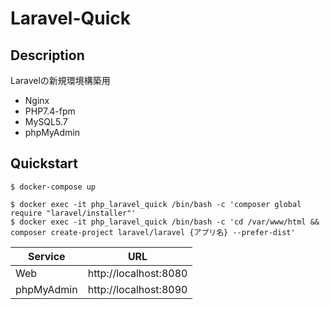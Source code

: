 # Laravel-Quick

## Description
Laravelの新規環境構築用

* Nginx
* PHP7.4-fpm
* MySQL5.7
* phpMyAdmin


## Quickstart

```
$ docker-compose up
```

```
$ docker exec -it php_laravel_quick /bin/bash -c 'composer global require "laravel/installer"'
$ docker exec -it php_laravel_quick /bin/bash -c 'cd /var/www/html && composer create-project laravel/laravel {アプリ名} --prefer-dist'
```

|  Service  |  URL  |
| ---- | ---- |
|  Web  |  http://localhost:8080  |
|  phpMyAdmin  |  http://localhost:8090  |
